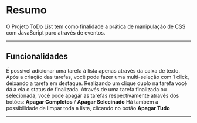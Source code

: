 # Resumo

O Projeto ToDo List tem como finalidade a prática de manipulação de CSS com JavaScript puro através de eventos.

___

## Funcionalidades

É possível adicionar uma tarefa à lista apenas através da caixa de texto.
Após a criação das tarefas, você pode fazer uma multi-seleção com 1 click, deixando a tarefa em destaque.
Realizando um clique duplo na tarefa você dá a ela o status de finalizada.
Através de uma tarefa finalizada ou selecionada, você pode apagár as tarefas respectivamente através dos botões: <strong>Apagar Completos</strong> / <strong>Apagar Selecinado</strong>
Há também a possibilidade de limpar toda a lista, clicando no botão <strong>Apagar Tudo</strong>
___
